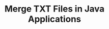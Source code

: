 ---
############################# Static ############################
layout: "autogen"
draft: false
path: "merger/java/txt/"
otherformats: PDF BMP CSV DOC DOCM DOCX DOT DOTM DOTX EPUB Excel HTML Image MHT MHTML ODP ODS ODT OneNote OTP OTT PDF PNG POTM POTX PPS PPSM PPSX PPT PPTM PPTX PS RTF TEX TIF TIFF TSV VDX Visio VSDM VSDX VSSX VSSM VSTM VSTX VSX VTX Web Word Worksheet XLAM XLS XLSB XLSM XLSX XLT XLTM XLTX XPS 

############################# Head ############################
head_title: "Merge TXT Files into One via Java Merger API"
head_description: "Merge multiple BMP files into a single file using Java documents merger API with all data, style and formatting as the source documents."

############################# Header ############################
title: "Merge TXT Files in Java Applications"
description: "Merge multiple TXT files into a single file using Java documents merger API. Merge selected pages or page ranges from various source documents into a single resultant document with all data, style and formatting as the source documents."

############################# SubMenu ############################
submenu:
    enable: true

############################# About ############################
about:
    enable: true
    title: "GroupDocs.Merger for Java API"
    content: |
        GroupDocs.Merger for Java library offers a simple solution to safely merge & split between a wide range of document formats including PDF, Microsoft Office (Word, Excel, PowerPoint, OneNote), OpenDocument, HTML, images and many others within .NET applications. By adding just a few lines of the code, perform several document operations such as move, remove, rotate, swap, extract or change the orientation of pages within the documents. The documents merging API also supports previewing document pages as an image to analyse the document structure, formatting and content on the page.
        
        GroupDocs.Merger APIs are well supported on all major operating systems and Java versions including J2SE 7.0 (1.7), J2SE 8.0 (1.8) and Java 10.

############################# Steps ############################
steps:
    enable: true
    title_left: "Merge Two or More TXT Files in Java"
    content_left: |
        [GroupDocs.Merger](https://products.groupdocs.com/merger/java/) makes it easy for Java developers to merge multiple TXT files by implementing a few easy steps.

        *   Create an instance of **Merger** class and load TXT file.
        *   Call **Join** method of **Merger** class instance and load another TXT file.
        *   Call **Save** method of **Merger** class instance to save the merged document.
        
    title_right: "System Requirements"
    content_right: |
        Before executing the code example below, please make sure that you have the following prerequisites installled on your system.

        *   Operating Systems: Microsoft Windows, Linux, MacOS
        *   Development Environments: NetBeans, IntelliJ IDEA, Eclipse
        *   Frameworks: Java 7 (1.7) and above
        *   Download the latest version of GroupDocs.Merger for Java from [Maven](https://repository.groupdocs.com/webapp/#/artifacts/browse/tree/General/repo/com/groupdocs/groupdocs-merger)
        
    code: |
        ```cs
        // Merge TXT files using GroupDocs.Merger API
        // Instantiate Merger with input TXT document
        Merger merger = new Merger("input_1.txt"))
          {
            // Call Join method of Merger class instance and pass second source document path
            merger.Join("input_2.txt");
            
            // Call Save method of Merger class instance to save merged document
            merger.Save("merged-file.txt");
          }
        ```
        

demos:
    enable: true
        

about_formats:
    enable: true


more_formats:
    enable: true


back_to_top:
    enable: true
---